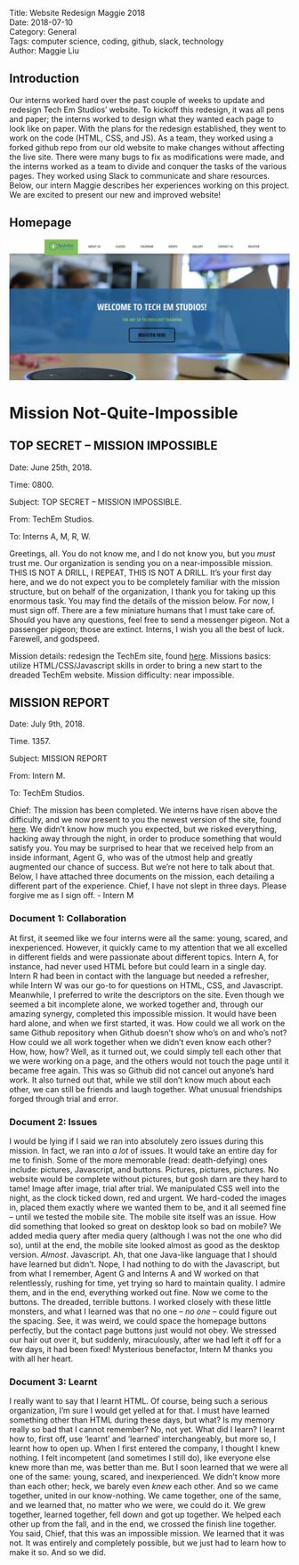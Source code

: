 Title: Website Redesign Maggie 2018    
Date: 2018-07-10  
Category: General  
Tags: computer science, coding, github, slack, technology  
Author: Maggie Liu 

## Introduction  

Our interns worked hard over the past couple of weeks to update and redesign Tech Em Studios’ website. To kickoff this redesign, it was all pens and paper; the interns worked to design what they wanted each page to look like on paper. With the plans for the redesign established, they went to work on the code (HTML, CSS, and JS). As a team, they worked using a forked github repo from our old website to make changes without affecting the live site. There were many bugs to fix as modifications were made, and the interns worked as a team to divide and conquer the tasks of the various pages. They worked using Slack to communicate and share resources. Below, our intern Maggie describes her experiences working on this project. We are excited to present our new and improved website!

## Homepage 

![homepage](images/homepage.png)  

# Mission Not-Quite-Impossible

## TOP SECRET – MISSION IMPOSSIBLE
 
Date: June 25th, 2018.

Time: 0800.

Subject: TOP SECRET – MISSION IMPOSSIBLE.

From: TechEm Studios.

To: Interns A, M, R, W.

Greetings, all. You do not know me, and I do not know you, but you *must* trust me. Our organization is sending you on a near-impossible mission. THIS IS NOT A DRILL, I REPEAT, THIS IS NOT A DRILL. It’s your first day here, and we do not expect you to be completely familiar with the mission structure, but on behalf of the organization, I thank you for taking up this enormous task.
You may find the details of the mission below. For now, I must sign off. There are a few miniature humans that I must take care of. Should you have any questions, feel free to send a messenger pigeon. Not a passenger pigeon; those are extinct.
Interns, I wish you all the best of luck. Farewell, and godspeed.
 
Mission details: redesign the TechEm site, found [here](http://techemstudios.com/).
Missions basics: utilize HTML/CSS/Javascript skills in order to bring a new start to the dreaded TechEm website.
Mission difficulty: near impossible.

## MISSION REPORT

Date: July 9th, 2018.

Time. 1357.

Subject: MISSION REPORT

From: Intern M.

To: TechEm Studios.
 
Chief:
The mission has been completed. We interns have risen above the difficulty, and we now present to you the newest version of the site, found [here](http://techemstudios.com/). We didn’t know how much you expected, but we risked everything, hacking away through the night, in order to produce something that would satisfy you. You may be surprised to hear that we received help from an inside informant, Agent G, who was of the utmost help and greatly augmented our chance of success.
But we’re not here to talk about that. Below, I have attached three documents on the mission, each detailing a different part of the experience. Chief, I have not slept in three days. Please forgive me as I sign off.
\-   	Intern M
 
### Document 1: Collaboration
At first, it seemed like we four interns were all the same: young, scared, and inexperienced. However, it quickly came to my attention that we all excelled in different fields and were passionate about different topics. Intern A, for instance, had never used HTML before but could learn in a single day. Intern R had been in contact with the language but needed a refresher, while Intern W was our go-to for questions on HTML, CSS, and Javascript. Meanwhile, I preferred to write the descriptors on the site. Even though we seemed a bit incomplete alone, we worked together and, through our amazing synergy, completed this impossible mission.
It would have been hard alone, and when we first started, it was. How could we all work on the same Github repository when Github doesn’t show who’s on and who’s not? How could we all work together when we didn’t even know each other? How, how, how? Well, as it turned out, we could simply tell each other that we were working on a page, and the others would not touch the page until it became free again. This was so Github did not cancel out anyone’s hard work. It also turned out that, while we still don’t know much about each other, we can still be friends and laugh together. What unusual friendships forged through trial and error.
 
### Document 2: Issues
I would be lying if I said we ran into absolutely zero issues during this mission. In fact, we ran into *a lot* of issues. It would take an entire day for me to finish. Some of the more memorable (read: death-defying) ones include: pictures, Javascript, and buttons.
Pictures, pictures, pictures. No website would be complete without pictures, but gosh darn are they hard to tame! Image after image, trial after trial. We manipulated CSS well into the night, as the clock ticked down, red and urgent. We hard-coded the images in, placed them exactly where we wanted them to be, and it all seemed fine – until we tested the mobile site.
The mobile site itself was an issue. How did something that looked so great on desktop look so bad on mobile? We added media query after media query (although I was not the one who did so), until at the end, the mobile site looked almost as good as the desktop version. *Almost*.
Javascript. Ah, that one Java-like language that I should have learned but didn’t. Nope, I had nothing to do with the Javascript, but from what I remember, Agent G and Interns A and W worked on that relentlessly, rushing for time, yet trying so hard to maintain quality. I admire them, and in the end, everything worked out fine.
Now we come to the buttons. The dreaded, terrible buttons. I worked closely with these little monsters, and what I learned was that no one – *no one* – could figure out the spacing. See, it was weird, we could space the homepage buttons perfectly, but the contact page buttons just would not obey. We stressed our hair out over it, but suddenly, miraculously, after we had left it off for a few days, it had been fixed! Mysterious benefactor, Intern M thanks you with all her heart.
 
### Document 3: Learnt
I really want to say that I learnt HTML. Of course, being such a serious organization, I’m sure I would get yelled at for that. I must have learned something other than HTML during these days, but what? Is my memory really so bad that I cannot remember?
No, not yet. What did I learn? I learnt how to, first off, use ‘learnt’ and ‘learned’ interchangeably, but more so, I learnt how to open up.
When I first entered the company, I thought I knew nothing. I felt incompetent (and sometimes I still do), like everyone else knew more than me, was better than me. But I soon learned that we were all one of the same: young, scared, and inexperienced. We didn’t know more than each other; heck, we barely even *knew* each other.
And so we came together, united in our know-nothing. We came together, one of the same, and we learned that, no matter who we were, we could do it. We grew together, learned together, fell down and got up together. We helped each other up from the fall, and in the end, we crossed the finish line together.
You said, Chief, that this was an impossible mission. We learned that it was not. It was entirely and completely possible, but we just had to learn how to make it so.
And so we did.
